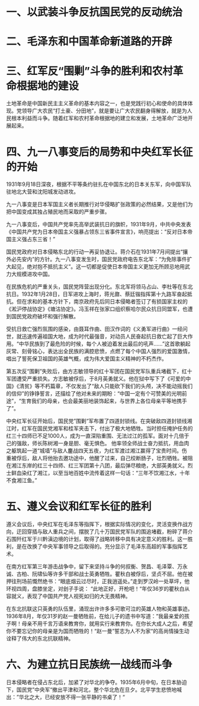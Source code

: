 # 一、以武装斗争反抗国民党的反动统治

# 二、毛泽东和中国革命新道路的开辟

# 三、红军反“围剿”斗争的胜利和农村革命根据地的建设
土地革命是中国新民主主义革命的基本内容之一，也是党践行初心和使命的具体体现。党领导广大农民“打土豪、分田地”，就是要让广大农民翻身得解放，就是为人民根本利益而斗争。随着红军和农村革命根据地的建立和发展，土地革命广泛地开展起来。

# 四、九一八事变后的局势和中央红军长征的开始
1931年9月18日深夜，根据不平等条约驻扎在中国东北的日本关东军，向中国军队驻地北大营和沈阳城发动进攻。

九一八事变是日本军国主义者长期推行对华侵略扩张政策的必然结果，又是他们为把中国变成其独占殖民地而采取的严重步骤。

九一八事变后，中国共产党率先高举武装抗日的旗帜，1931年9月，中共中央发表《中国共产党为日本帝国主义强暴占领东三省事件宣言》，响亮提出：“反对日本帝国主义强占东三省！”

国民党政府对日本侵略东北的行动一再妥协退让。蒋介石在1931年7月间提出“攘外必先安内”的方针。九一八事变发生时，国民党政府电告东北军：“为免除事件扩大起见，绝对抱不抵抗主义”。这一切都是促使日本帝国主义更加无所顾忌地用武力大规模进攻中国。

在民族危机的严重关头，国民党阵营出现分化。东北军将领马占山、李杜等在东北抗日。1932年1月28日，日军进攻上海时，蒋光鼐、蔡廷锴指挥第十九路军奋起抵抗。但在求和的基本方针下，南京政府先后同日本侵略者签订了有损国家主权的《淞沪停战协定》《塘沽协定》。冯玉祥在张家口组织察哈尔民众抗日同盟军，也遭到国民党政府破坏和强行解散。

受抗日救亡强烈氛围的感染，由聂耳作曲、田汉作词的《义勇军进行曲》一经问世，就迅速传遍祖国大地，成为时代最强音，对动员人民奋起抗日救亡起了巨大作用。“中华民族到了最危险的时候，每个人被迫着发出最后的吼声......”这首歌躺起灰常、刻骨铭心，表达出全民族的满腔悲愤，点燃了每个中国人强烈的爱国激情，唱出了誓死保卫祖国的英雄气概，成为伟大爱国主义精神的不朽杰作。

第五次反“围剿”失败后，由方志敏领导的红十军团在国民党军队重兵堵截下，红十军团遭受严重损失。方志敏被俘后，于8月英勇就义。他在狱中写下了《可爱的中国》《清贫》等不朽篇章，不仅发出了“敌人只能砍下我们的头颅，决不能动摇我们的信仰”的铮铮誓言，还描绘了他对未来的期盼：“中国一定有个可赞美的光明前途”，“生育我们的母亲，也会最美丽地装饰起来，与世界上各位母亲平等地携手了”。

中央红军长征开始后，国民党”围剿“军布置了四道封锁线。在突破敌四道封锁线湘江时，红军在国民党湘军和桂军夹击下，付出了极大地牺牲。当时担任掩护任务的红三十四师已不足1000人，成为一直深陷重围、无法过江的孤军。面对十几倍于己的强敌，师长陈树湘一身是胆、毫无惧色。 他率领全师战士奋力抵抗，用血肉之躯筑起一道“城墙”与敌人鏖战四天五夜，为红军渡过湘江赢得了宝贵时间。伤 重被俘后，敌人将他抬去邀功途中，他醒了过来，自己绞断肠子，壮烈牺牲。被阻在湘江东岸的红三十四师、红三军团第十八团，最后弹尽粮绝，大部英勇就义。烈士鲜血染红了湘江，以至当地百姓中流传着这样一句话：“三年不饮湘江水，十年不食湘江鱼。”

# 五、遵义会议和红军长征的胜利
遵义会议后，中央红军在毛泽东等指挥下，根据实际情况的变化，灵活变换作战方向，迂回穿插与敌人重兵之间，摆脱了几十万国民党军队的围追堵截，粉碎了蒋介石围歼红军于川黔滇边境的计划，取得了战略转移中具有决定意义的胜利。这一胜利，是在改换了中央军事领导之后取得的。充分显示了毛泽东高超的军事指挥艺术。

在南方红军第三年游击战争中，留下来坚持斗争的何叔衡、贺昌、毛泽覃、万永诚、古柏、阮啸仙等许多干部和战士英勇牺牲。瞿秋白被俘后，坚贞不屈。他在被押往刑场前慨然绝书：“眼底烟云过尽时，正我逍遥处。”走到罗汉岭一处草坪，他环视四周，盘膝坐定，对刽子手说： “此地正好，开枪吧！“年仅36岁的瞿秋白从容就义，表现了中国共产党人视死如归的大无畏精神。

在东北抗联这只英勇的队伍里，涌现出许许多多可歌可泣的英雄人物和英雄事迹。1936年8月，年仅31岁的赵一曼牺牲前，在给儿子的遗书中写道：”我最亲爱的孩子啊！母亲不用千言万语来教育你，就用实行来教育你。在你长大成人之后，希望你不要忘记你的母亲是为国而牺牲的！“赵一曼”誓志为人不为家“的高尚情操生动诠释了伟大的东北抗联精神。

# 六、为建立抗日民族统一战线而斗争
日本侵略者在侵占东北后，加紧了对华北的争夺。1935年6月中旬，在日本胁迫下，国民党”中央军“撤出平津和河北，整个华北危在旦夕。北平学生悲愤地喊出：”华北之大，已经安放不得一张平静的书桌了！“
